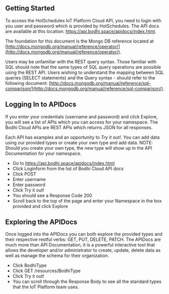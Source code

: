 ## Getting Started  
To access the HotSchedules IoT Platform Cloud API, you need to login with you user and password which is provided by HotSchedules.  The API docs are available at this location: <a href="https://api.bodhi.space/apidocs/index.html">https://api.bodhi.space/apidocs/index.html</a>.  

The foundation for this document is the Mongo DB reference located at [http://docs.mongodb.org/manual/reference/operator/](http://docs.mongodb.org/manual/reference/operator/).

Users may be unfamiliar with the REST query syntax. Those familiar with SQL should note that the same types of SQL query operations are possible using the REST API. Users wishing to understand the mapping between SQL queries (SELECT statements) and the Query syntax - should refer to the following document: [http://docs.mongodb.org/manual/reference/sql-comparison/](http://docs.mongodb.org/manual/reference/sql-comparison/).



## Logging In to APIDocs

If you enter your credentials (username and password) and click Explore, you will see a list of APIs which you can access for your namespace.  The Bodhi Cloud APIs are REST APIs which returns JSON for all responses.  

Each API has examples and an opportunity to _*Try it out!*_.  You can add data using our provided types or create your own type and add data.  NOTE: Should you create your own type, the new type will show up in the API Documentation for your namespace.

- Go to  <a href="https://api.bodhi.space/apidocs/index.html">https://api.bodhi.space/apidocs/index.html</a>
- Click Loginform from the list of Bodhi Cloud API docs
- Click POST
- Enter username
- Enter password
- Click Try it out!
- You should see a Response Code 200
- Scroll back to the top of the page and enter your Namespace in the box provided and click Explore 

## Exploring the APIDocs

Once logged into the APIDocs you can both explore the provided types and their respective restful verbs: GET, PUT, DELETE, PATCH. The APIDocs are much more than API Documentation, it is a powerful interactive tool that allows the developer and/or administrator to create, update, delete data as well as manage the schema for their organization.  

- Click BodhiType
- Click GET /resources/BodhiType
- Click Try it out!
- You can scroll through the Response Body to see all the standard types that the IoT Platform team uses.
 
